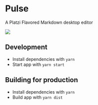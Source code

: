 # Pulse
A Platzi Flavored Markdown desktop editor

![](https://i.imgur.com/81bYTTJ.png)

## Development
- Install dependencies with `yarn`
- Start app with `yarn start`

## Building for production
- Install dependencies with `yarn`
- Build app with `yarn dist`
